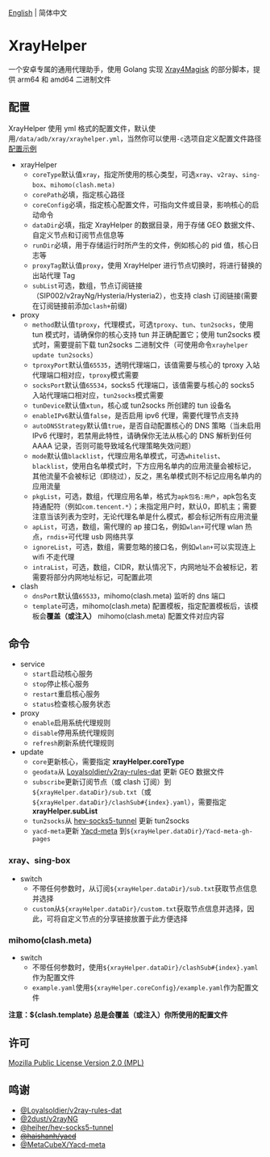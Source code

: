 [English](README.md) | 简体中文

# XrayHelper
一个安卓专属的通用代理助手，使用 Golang 实现 [Xray4Magisk](https://github.com/Asterisk4Magisk/Xray4Magisk) 的部分脚本，提供 arm64 和 amd64 二进制文件

## 配置
XrayHelper 使用 yml 格式的配置文件，默认使用`/data/adb/xray/xrayhelper.yml`，当然你可以使用`-c`选项自定义配置文件路径  
[配置示例](config.yml)
- xrayHelper
    - `coreType`默认值`xray`，指定所使用的核心类型，可选`xray`、`v2ray`、`sing-box`、`mihomo(clash.meta)`
    - `corePath`必填，指定核心路径
    - `coreConfig`必填，指定核心配置文件，可指向文件或目录，影响核心的启动命令
    - `dataDir`必填，指定 XrayHelper 的数据目录，用于存储 GEO 数据文件、自定义节点和订阅节点信息等
    - `runDir`必填，用于存储运行时所产生的文件，例如核心的 pid 值，核心日志等
    - `proxyTag`默认值`proxy`，使用 XrayHelper 进行节点切换时，将进行替换的出站代理 Tag
    - `subList`可选，数组，节点订阅链接（SIP002/v2rayNg/Hysteria/Hysteria2），也支持 clash 订阅链接(需要在订阅链接前添加`clash+`前缀)
- proxy
    - `method`默认值`tproxy`，代理模式，可选`tproxy`、`tun`、`tun2socks`，使用 tun 模式时，请确保你的核心支持 tun 并正确配置它；使用 tun2socks 模式时，需要提前下载 tun2socks 二进制文件（可使用命令`xrayhelper update tun2socks`）
    - `tproxyPort`默认值`65535`，透明代理端口，该值需要与核心的 tproxy 入站代理端口相对应，`tproxy`模式需要
    - `socksPort`默认值`65534`，socks5 代理端口，该值需要与核心的 socks5 入站代理端口相对应，`tun2socks`模式需要
    - `tunDevice`默认值`xtun`，核心或 tun2socks 所创建的 tun 设备名
    - `enableIPv6`默认值`false`，是否启用 ipv6 代理，需要代理节点支持
    - `autoDNSStrategy`默认值`true`，是否自动配置核心的 DNS 策略（当未启用 IPv6 代理时，若禁用此特性，请确保你无法从核心的 DNS 解析到任何 AAAA 记录，否则可能导致域名代理策略失效问题）
    - `mode`默认值`blacklist`，代理应用名单模式，可选`whitelist`、`blacklist`，使用白名单模式时，下方应用名单内的应用流量会被标记，其他流量不会被标记（即绕过），反之，黑名单模式则不标记应用名单内的应用流量
    - `pkgList`，可选，数组，代理应用名单，格式为`apk包名:用户`，apk包名支持通配符（例如`com.tencent.*`）；未指定用户时，默认0，即机主；需要注意当该列表为空时，无论代理名单是什么模式，都会标记所有应用流量
    - `apList`，可选，数组，需代理的 ap 接口名，例如`wlan+`可代理 wlan 热点，`rndis+`可代理 usb 网络共享
    - `ignoreList`，可选，数组，需要忽略的接口名，例如`wlan+`可以实现连上 wifi 不走代理
    - `intraList`，可选，数组，CIDR，默认情况下，内网地址不会被标记，若需要将部分内网地址标记，可配置此项
- clash
  - `dnsPort`默认值`65533`，mihomo(clash.meta) 监听的 dns 端口
  - `template`可选，mihomo(clash.meta) 配置模板，指定配置模板后，该模板会**覆盖（或注入）** mihomo(clash.meta) 配置文件对应内容

## 命令
- service
    - `start`启动核心服务
    - `stop`停止核心服务
    - `restart`重启核心服务
    - `status`检查核心服务状态
- proxy
    - `enable`启用系统代理规则
    - `disable`停用系统代理规则
    - `refresh`刷新系统代理规则
- update
    - `core`更新核心，需要指定 **xrayHelper.coreType**
    - `geodata`从 [Loyalsoldier/v2ray-rules-dat](https://github.com/Loyalsoldier/v2ray-rules-dat) 更新 GEO 数据文件
    - `subscribe`更新订阅节点（或 clash 订阅）到`${xrayHelper.dataDir}/sub.txt`（或`${xrayHelper.dataDir}/clashSub#{index}.yaml`），需要指定 **xrayHelper.subList**
    - `tun2socks`从 [hev-socks5-tunnel](https://github.com/heiher/hev-socks5-tunnel) 更新 tun2socks
    - `yacd-meta`更新 [Yacd-meta](https://github.com/MetaCubeX/Yacd-meta) 到`${xrayHelper.dataDir}/Yacd-meta-gh-pages`
### xray、sing-box
- switch
    - 不带任何参数时，从订阅`${xrayHelper.dataDir}/sub.txt`获取节点信息并选择
    - `custom`从`${xrayHelper.dataDir}/custom.txt`获取节点信息并选择，因此，可将自定义节点的分享链接放置于此方便选择
### mihomo(clash.meta)
- switch
  - 不带任何参数时，使用`${xrayHelper.dataDir}/clashSub#{index}.yaml`作为配置文件
  - `example.yaml`使用`${xrayHelper.coreConfig}/example.yaml`作为配置文件

**注意：${clash.template} 总是会覆盖（或注入）你所使用的配置文件**

## 许可
[Mozilla Public License Version 2.0 (MPL)](https://raw.githubusercontent.com/Asterisk4Magisk/XrayHelper/master/LICENSE)

## 鸣谢
- [@Loyalsoldier/v2ray-rules-dat](https://github.com/Loyalsoldier/v2ray-rules-dat)
- [@2dust/v2rayNG](https://github.com/2dust/v2rayNG)
- [@heiher/hev-socks5-tunnel](https://github.com/heiher/hev-socks5-tunnel)
- ~~[@haishanh/yacd](https://github.com/haishanh/yacd)~~
- [@MetaCubeX/Yacd-meta](https://github.com/MetaCubeX/Yacd-meta)
